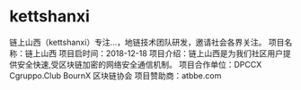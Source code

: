# kettshanxi
链上山西（kettshanxi）专注...，地链技术团队研发，邀请社会各界关注。
项目名称：链上山西
项目启时间：2018-12-18
项目介绍：链上山西是为我们社区用户提供安全快速,受区块链加密的网络安全通信机制。
项目合作单位：DPCCX Cgruppo.Club BournX 区块链协会
项目赞助商：atbbe.com 
